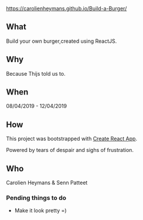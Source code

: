 
https://carolienheymans.github.io/Build-a-Burger/
##  What
Build your own burger,created using ReactJS.
##  Why
Because Thijs told us to.
##  When
08/04/2019 - 12/04/2019
##  How
This project was bootstrapped with [Create React App](https://github.com/facebook/create-react-app).

Powered by tears of despair and sighs of frustration.

##  Who

Carolien Heymans & Senn Patteet

###  Pending things to do
 * Make it look pretty =)
